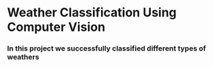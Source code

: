 # Weather Classification Using Computer Vision
### In this project we successfully classified different types of weathers